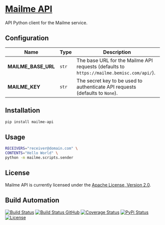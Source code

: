 # [Mailme API](http://mailme-api.hive.pt)

API Python client for the Mailme service.

## Configuration

| Name | Type | Description |
| ----- | ----- | ----- |
| **MAILME_BASE_URL** | `str` | The base URL for the Mailme API requests (defaults to `https://mailme.bemisc.com/api/`). |
| **MAILME_KEY** | `str` |  The secret key to be used to authenticate API requests (defaults to `None`). |

## Installation

```bash
pip install mailme-api
```

## Usage

```bash
RECEIVERS="receiver@domain.com" \
CONTENTS="Hello World" \
python -m mailme.scripts.sender
```

## License

Mailme API is currently licensed under the [Apache License, Version 2.0](http://www.apache.org/licenses/).

## Build Automation

[![Build Status](https://app.travis-ci.com/hivesolutions/mailme-api.svg?branch=master)](https://travis-ci.com/github/hivesolutions/mailme-api)
[![Build Status GitHub](https://github.com/hivesolutions/mailme-api/workflows/Main%20Workflow/badge.svg)](https://github.com/hivesolutions/mailme-api/actions)
[![Coverage Status](https://coveralls.io/repos/hivesolutions/mailme-api/badge.svg?branch=master)](https://coveralls.io/r/hivesolutions/mailme-api?branch=master)
[![PyPi Status](https://img.shields.io/pypi/v/mailme-api.svg)](https://pypi.python.org/pypi/mailme-api)
[![License](https://img.shields.io/badge/license-Apache%202.0-blue.svg)](https://www.apache.org/licenses/)
